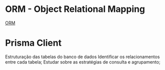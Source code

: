 # ORM - Object Relational Mapping

[ORM](https://www.prisma.io/docs/orm/overview/introduction/what-is-prisma)

# Prisma Client



Estruturação das tabelas do banco de dados
Identificar os relacionamentos entre cada tabela;
Estudar sobre as estratégias de consulta e agrupamento;